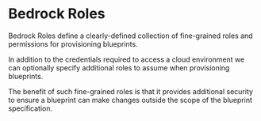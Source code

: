 # Bedrock Roles

Bedrock Roles define a clearly-defined collection of fine-grained roles and permissions
for provisioning blueprints.

In addition to the credentials required to access a cloud environment we can optionally specify additional roles to assume when provisioning blueprints.

The benefit of such fine-grained roles is that it provides additional security to ensure a blueprint can make changes outside the scope of the blueprint specification.
